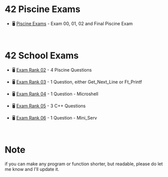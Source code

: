 # 42 Piscine Exams

- 🖥️ [Piscine Exams](https://github.com/pasqualerossi/42-Piscine/tree/main/42%20Piscine%20Exam) - Exam 00, 01, 02 and Final Piscine Exam

<br>

# 42 School Exams

- 🖥️ [Exam Rank 02](https://github.com/pasqualerossi/42-School-Exam-Rank-02) - 4 Piscine Questions

- 🖥️ [Exam Rank 03](https://github.com/pasqualerossi/42-School-Exam-Rank-03) - 1 Question, either Get_Next_Line or Ft_Printf

- 🖥️ [Exam Rank 04](https://github.com/pasqualerossi/42-School-Exam-Rank-04) - 1 Question - Microshell

- 🖥️ [Exam Rank 05](https://github.com/pasqualerossi/42-School-Exam-Rank-05) - 3 C++ Questions

- 🖥️ [Exam Rank 06](https://github.com/pasqualerossi/42-School-Exam-Rank-06) - 1 Question - Mini_Serv

<br>

# Note

if you can make any program or function shorter, but readable, please do let me know and I'll update it. 
